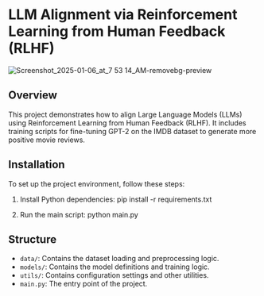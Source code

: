 # LLM Alignment via Reinforcement Learning from Human Feedback (RLHF)

![Screenshot_2025-01-06_at_7 53 14_AM-removebg-preview](https://github.com/user-attachments/assets/d9e43213-3100-40c7-b2e7-f5b9ea0f9be6)

## Overview
This project demonstrates how to align Large Language Models (LLMs) using Reinforcement Learning from Human Feedback (RLHF). It includes training scripts for fine-tuning GPT-2 on the IMDB dataset to generate more positive movie reviews.

## Installation
To set up the project environment, follow these steps:
1. Install Python dependencies:
pip install -r requirements.txt

2. Run the main script:
python main.py


## Structure
- `data/`: Contains the dataset loading and preprocessing logic.
- `models/`: Contains the model definitions and training logic.
- `utils/`: Contains configuration settings and other utilities.
- `main.py`: The entry point of the project.

